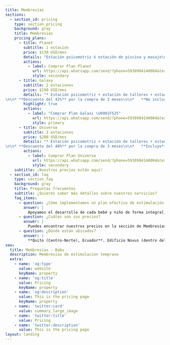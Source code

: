 ```yaml
---
title: Membresías
sections:
  - section_id: pricing
    type: section_pricing
    background: gray
    title: Membresías
    pricing_plans:
      - title: Planet
        subtitle: 1 estación
        price: $130 USD/mes
        details: "Estación psicomotriz ó estación de piscina y masaje\n\n* **Descuento del 30%** por la compra de 3 meses\n\n*   **No incluye** el costo de la evaluación inicial\n\n*   Reporte de seguimiento mensual\n\n*   De lunes a sábado (bajo previo agendamiento)\n\n*   Horario de atención: 9AM a 6PM\n\n"
        actions:
          - label: Comprar Plan Planet
            url: https://api.whatsapp.com/send/?phone=5930984140004&text=%C2%A1Hola+Babu!,+%20quisiera+contratar+un+plan+Planet&app_absent=0
            style: secondary
      - title: Galaxy
        subtitle: 2 estaciones
        price: $190 USD/mes
        details: "* Estación psicomotriz + estación de talleres + estación piscina y masaje
\n\n* **Descuento del 42%** por la compra de 3 meses\n\n*   **No incluye** el costo de la evaluación inicial\n\n*   Reporte de seguimiento mensual\n*   De lunes a sábado (bajo agendamiento previo)\n*   *   Horario de atención: 9AM a 6PM\n\n"
        highlight: true
        actions:
          - label: "Comprar Plan Galaxi \U0001F525"
            url: https://api.whatsapp.com/send/?phone=5930984140004&text=%C2%A1Hola+Babu!,+%20quisiera+contratar+un+plan+Galaxy&app_absent=0
            style: primary
      - title: Universe
        subtitle: 3 estaciones
        price: $280 USD/mes
        details: "* Estación psicomotriz + estación de talleres + estación piscina y masaje
\n\n* **Descuento del 48%** por la compra de 3 meses\n\n*   **Incluye** el costo de la evaluación inicial\n\n*   Reporte de seguimiento mensual\n*   De lunes a sábado (bajo agendamiento previo)\n*   Horario de atención: 9AM a 6PM\n"
        actions:
          - label: Comprar Plan Universe
            url: https://api.whatsapp.com/send/?phone=5930984140004&text=%C2%A1Hola+Babu!,+%20quisiera+contratar+un+plan+Universe&app_absent=0
            style: secondary
    subtitle: ¡Nuestros precios están aquí!
  - section_id: faq
    type: section_faq
    background: gray
    title: Preguntas frecuentes
    subtitle: ¿Quieres saber más detalles sobre nuestros servicios?
    faq_items:
      - question: ¿Cómo implementamos un plan efectivo de estimulación temprana en Babu?
        answer: |
          Apoyamos el desarrollo de cada bebé y niño de forma integral, a través de 4 estaciones. Tenemos gimnasio (Baby Gym + fisioterapia), taller (terapia ocupacional), hidroterapia y masaje.
      - question: ¿Cuáles son sus precios?
        answer: |
          Puedes encontrar nuestros precios en la sección de Membresías (menú superior) y revisar nuestras Promociones en la sección respectiva.
      - question: ¿Dónde están ubicados?
        answer: |
          **Quito (Centro-Norte), Ecuador**. Edificio Novus (dentro del edificio). **Dirección:** Av. 6 de Diciembre y Luis Cordero. **Telf./Whatsapp** (+593) 098 414 0004
seo:
  title: Membresías - Babu
  description: Membresías de estimulación temprana
  extra:
    - name: 'og:type'
      value: website
      keyName: property
    - name: 'og:title'
      value: Pricing
      keyName: property
    - name: 'og:description'
      value: This is the pricing page
      keyName: property
    - name: 'twitter:card'
      value: summary_large_image
    - name: 'twitter:title'
      value: Pricing
    - name: 'twitter:description'
      value: This is the pricing page
layout: landing
---
```

